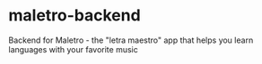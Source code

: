 # maletro-backend
Backend for Maletro - the "letra maestro" app that helps you learn languages with your favorite music
